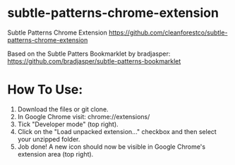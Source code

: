 subtle-patterns-chrome-extension
================================

Subtle Patterns Chrome Extension
https://github.com/cleanforestco/subtle-patterns-chrome-extension

Based on the Subtle Patters Bookmarklet by bradjasper:
https://github.com/bradjasper/subtle-patterns-bookmarklet

How To Use:
==========
1. Download the files or git clone.
2. In Google Chrome visit: chrome://extensions/
3. Tick "Developer mode" (top right).
4. Click on the "Load unpacked extension..." checkbox and then select your unzipped folder.
5. Job done! A new icon should now be visible in Google Chrome's extension area (top right).
